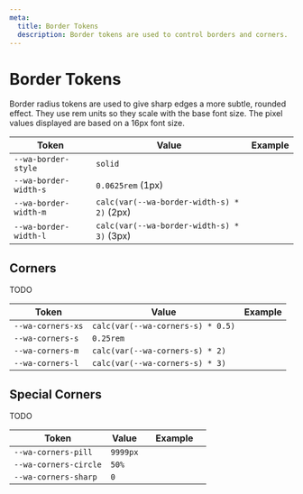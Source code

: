 ```yaml
---
meta:
  title: Border Tokens
  description: Border tokens are used to control borders and corners.
---
```


# Border Tokens

Border radius tokens are used to give sharp edges a more subtle, rounded effect. They use rem units so they scale with the base font size. The pixel values displayed are based on a 16px font size.

| Token                 | Value                                      | Example                                                                         |
| --------------------- | ------------------------------------------ | ------------------------------------------------------------------------------- |
| `--wa-border-style`   | `solid`                                    |                                                                                 |
| `--wa-border-width-s` | `0.0625rem` (1px)                          | <div class="border-demo" style="border-width: var(--wa-border-width-s);"></div> |
| `--wa-border-width-m` | `calc(var(--wa-border-width-s) * 2)` (2px) | <div class="border-demo" style="border-width: var(--wa-border-width-m);"></div> |
| `--wa-border-width-l` | `calc(var(--wa-border-width-s) * 3)` (3px) | <div class="border-demo" style="border-width: var(--wa-border-width-l);"></div> |

## Corners

TODO

| Token             | Value                             | Example                                                                      |
| ----------------- | --------------------------------- | ---------------------------------------------------------------------------- |
| `--wa-corners-xs` | `calc(var(--wa-corners-s) * 0.5)` | <div class="corner-demo" style="border-radius: var(--wa-corners-xs);"></div> |
| `--wa-corners-s`  | `0.25rem`                         | <div class="corner-demo" style="border-radius: var(--wa-corners-s);"></div>  |
| `--wa-corners-m`  | `calc(var(--wa-corners-s) * 2)`   | <div class="corner-demo" style="border-radius: var(--wa-corners-m);"></div>  |
| `--wa-corners-l`  | `calc(var(--wa-corners-s) * 3)`   | <div class="corner-demo" style="border-radius: var(--wa-corners-l);"></div>  |

## Special Corners

TODO

| Token                 | Value    | Example                                                                                     |
| --------------------- | -------- | ------------------------------------------------------------------------------------------- |
| `--wa-corners-pill`   | `9999px` | <div class="corner-demo" style="width: 6rem; border-radius: var(--wa-corners-pill);"></div> |
| `--wa-corners-circle` | `50%`    | <div class="corner-demo" style="border-radius: var(--wa-corners-circle);"></div>            |
| `--wa-corners-sharp`  | `0`      | <div class="corner-demo" style="border-radius: var(--wa-corners-sharp);"></div>             |

